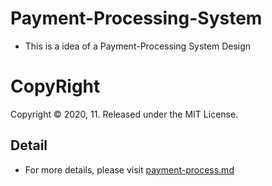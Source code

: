 # Payment-Processing-System

- This is a idea of a Payment-Processing System Design

# CopyRight

Copyright © 2020, 11. Released under the MIT License.

## Detail

- For more details, please visit [payment-process.md]()
